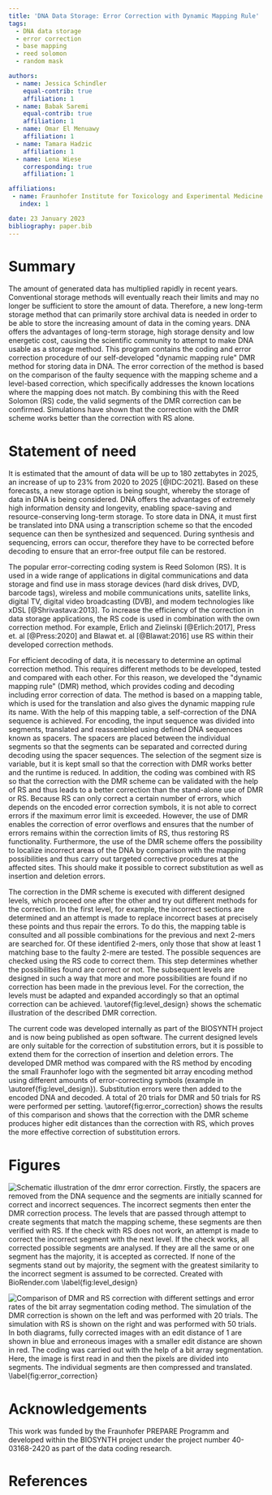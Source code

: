 ```yaml
---
title: 'DNA Data Storage: Error Correction with Dynamic Mapping Rule'
tags:
  - DNA data storage
  - error correction
  - base mapping
  - reed solomon
  - random mask

authors:
  - name: Jessica Schindler
    equal-contrib: true
    affiliation: 1 
  - name: Babak Saremi
    equal-contrib: true
    affiliation: 1
  - name: Omar El Menuawy
    affiliation: 1
  - name: Tamara Hadzic
    affiliation: 1
  - name: Lena Wiese
    corresponding: true 
    affiliation: 1

affiliations:
 - name: Fraunhofer Institute for Toxicology and Experimental Medicine (ITEM), Hannover, Germany
   index: 1

date: 23 January 2023
bibliography: paper.bib
---
```


# Summary

The amount of generated data has multiplied rapidly in recent years. Conventional storage methods will eventually reach their limits and may no longer 
be sufficient to store the amount of data. Therefore, a new long-term storage method that can primarily store archival data is needed in order to be able 
to store the increasing amount of data in the coming years. DNA offers the advantages of long-term storage, high storage density and 
low energetic cost, causing the scientific community to attempt to make DNA usable as a storage method. 
This program contains the coding and error correction procedure of our self-developed "dynamic mapping rule" DMR method for storing data in DNA. 
The error correction of the method is based on the comparison of the faulty sequence with the mapping scheme and a level-based correction, which specifically 
addresses the known locations where the mapping does not match. By combining this with the Reed Solomon (RS) code, the valid segments of the DMR correction can 
be confirmed. Simulations have shown that the correction with the DMR scheme works better than the correction with RS alone. 


# Statement of need 

It is estimated that the amount of data will be up to 180 zettabytes in 2025, an increase 
of up to 23% from 2020 to 2025 [@IDC:2021]. Based on these forecasts, a new storage option is being sought, whereby the storage of data in DNA is being 
considered. DNA offers the advantages of extremely high information density and longevity, enabling space-saving and resource-conserving long-term storage. 
To store data in DNA, it must first be translated into DNA using a transcription scheme so that the encoded sequence can then be synthesized and sequenced.
During synthesis and sequencing, errors can occur, therefore they have to be corrected before decoding to ensure that an error-free output file can be 
restored. 

The popular error-correcting coding system is Reed Solomon (RS). It is used in a wide range of applications in digital communications and data storage and find
use in mass storage devices (hard disk drives, DVD, barcode tags), wireless and mobile communications units, satellite links, digital TV, digital video 
broadcasting (DVB), and modem technologies like xDSL [@Shrivastava:2013]. To increase the efficiency of the correction in data storage applications,
the RS code is used in combination with the own correction method. For example, Erlich and Zielinski [@Erlich:2017], Press et. al [@Press:2020] and 
Blawat et. al [@Blawat:2016] use RS within their developed correction methods.

For efficient decoding of data, it is necessary to determine an optimal correction method. This requires different methods to be developed, tested and 
compared with each other. For this reason, we developed the "dynamic mapping rule" (DMR) method, which provides coding and decoding including error 
correction of data. The method is based on a mapping table, which is used for the translation and also gives the dynamic mapping rule its name. 
With the help of this mapping table, a self-correction of the DNA sequence is achieved. For encoding, the input sequence was divided into segments, 
translated and reassembled using defined DNA sequences known as spacers. The spacers are placed between the individual segments so that the segments 
can be separated and corrected during decoding using the spacer sequences. The selection of the segment size is variable, but it is kept small 
so that the correction with DMR works better and the runtime is reduced. In addition, the coding 
was combined with RS so that the correction with the DMR scheme can be validated with the help of RS and thus leads to a better correction than the 
stand-alone use of DMR or RS. Because RS can only correct a certain number of errors, which depends on the encoded error correction symbols, it is not able 
to correct errors if the maximum error limit is exceeded. However, the use of DMR enables the correction of error overflows and ensures that the number of 
errors remains within the correction limits of RS, thus restoring RS functionality. Furthermore, the use of the DMR scheme offers the possibility to localize 
incorrect areas of the DNA by comparison with the mapping possibilities and thus carry out targeted corrective procedures at the affected sites. 
This should make it possible to correct substitution as well as insertion and deletion errors. 

The correction in the DMR scheme is executed with different designed levels, which proceed one after the other and try out different methods for the correction.
In the first level, for example, the incorrect sections are determined and an attempt is made to replace incorrect bases at precisely these points and thus 
repair the errors. To do this, the mapping table is consulted and all possible combinations for the previous and next 2-mers are searched for. Of these 
identified 2-mers, only those that show at least 1 matching base to the faulty 2-mere are tested. The possible sequences are checked using the RS code 
to correct them. This step determines whether the possibilities found are correct or not. The subsequent levels are designed in such a way that more and more 
possibilities are found if no correction has been made in the previous level. For the correction, the levels must be adapted and expanded accordingly so that 
an optimal correction can be achieved. \autoref{fig:level_design} shows the schematic illustration of the described DMR correction.     

The current code was developed internally as part of the BIOSYNTH project and is now being published as open software. The current designed levels are only 
suitable for the correction of substitution errors, but it is possible to extend them for the correction of insertion and deletion errors. 
The developed DMR method was compared with the RS method by encoding the small Fraunhofer logo with the segmented bit array encoding method using different 
amounts of error-correcting symbols (example in \autoref{fig:level_design}). Substitution errors were then added to the encoded DNA and decoded. 
A total of 20 trials for DMR and 50 trials for RS 
were performed per setting. \autoref{fig:error_correction} shows the results of this comparison and shows that the correction with the DMR scheme 
produces higher edit distances than the correction with RS, which proves the more effective correction of substitution errors. 


# Figures

![Schematic illustration of the dmr error correction. Firstly, the spacers are removed from the DNA sequence and the segments are initially scanned for correct 
and incorrect sequences. The incorrect segments then enter the DMR correction process. The levels that are passed through attempt to create segments that match 
the mapping scheme, these segments are then verified with RS. If the check with RS does not work, an attempt is made to correct the incorrect segment with the 
next level. If the check works, all corrected possible segments are analysed. If they are all the same or one segment has the majority, it is accepted as 
corrected. If none of the segments stand out by majority, the segment with the greatest similarity to the incorrect segment is assumed to be corrected. 
Created with BioRender.com \label{fig:level_design}](dmr_level_design.png)

![Comparison of DMR and RS correction with different settings and error rates of the bit array segmentation coding method. The simulation of the DMR correction
is shown on the left and was performed with 20 trials. The simulation with RS is shown on the right and was performed with 50 trials. In both diagrams, fully 
corrected images with an edit distance of 1 are shown in blue and erroneous images with a smaller edit distance are shown in red. The coding was carried out
with the help of a bit array segmentation. Here, the image is first read in and then the pixels are divided into segments. The individual segments are then 
compressed and translated. \label{fig:error_correction}](DMR(n=20)_RS(n=50)_correction_with_bitarray_segmentation.png)

# Acknowledgements

This work was funded by the Fraunhofer PREPARE Programm and developed within the BIOSYNTH project under the project number 40-03168-2420 as part of the data 
coding research.

# References